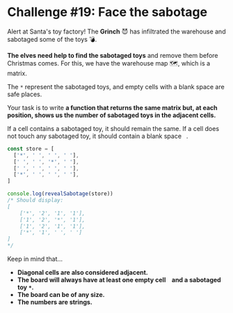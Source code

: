 # Challenge #19: Face the sabotage

Alert at Santa's toy factory! The **Grinch** 😈 has infiltrated the warehouse and sabotaged some of the toys 💣.

**The elves need help to find the sabotaged toys** and remove them before Christmas comes. For this, we have the warehouse map 🗺️, which is a matrix.

The `*` represent the sabotaged toys, and empty cells with a blank space are safe places.

Your task is to write **a function that returns the same matrix but, at each position, shows us the number of sabotaged toys in the adjacent cells.**

If a cell contains a sabotaged toy, it should remain the same. If a cell does not touch any sabotaged toy, it should contain a blank space ` `.

```js
const store = [
  ['*', ' ', ' ', ' '],
  [' ', ' ', '*', ' '],
  [' ', ' ', ' ', ' '],
  ['*', ' ', ' ', ' '],
]

console.log(revealSabotage(store))
/* Should display:
[
    ['*', '2', '1', '1'],
    ['1', '2', '*', '1'],
    ['1', '2', '1', '1'],
    ['*', '1', ' ', ' ']
]
*/
```

Keep in mind that…

- **Diagonal cells are also considered adjacent.**
- **The board will always have at least one empty cell ` ` and a sabotaged toy `*`.**
- **The board can be of any size.**
- **The numbers are strings.**
